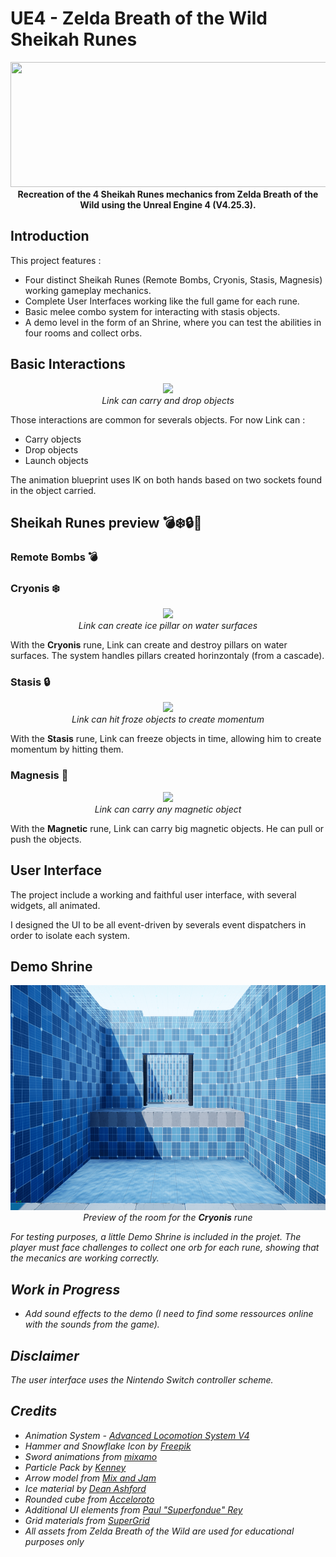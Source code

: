 # UE4 - Zelda Breath of the Wild Sheikah Runes
<p align="center">
  <img src="./DemoRessources/SheikahOrbs2.gif" width="550" height="200">
  <br><b>Recreation of the 4 Sheikah Runes mechanics from Zelda Breath of the Wild using the Unreal Engine 4 (V4.25.3).</b>
</p>


## Introduction

This project features :
* Four distinct Sheikah Runes (Remote Bombs, Cryonis, Stasis, Magnesis) working gameplay mechanics.
* Complete User Interfaces working like the full game for each rune.
* Basic melee combo system for interacting with stasis objects.
* A demo level in the form of an Shrine, where you can test the abilities in four rooms and collect orbs.

## Basic Interactions
<p align="center">
  <img src="./DemoRessources/CarryDropBomb.gif">
  <br><i>Link can carry and drop objects</i>
</p>

Those interactions are common for severals objects. 
For now Link can :
* Carry objects
* Drop objects
* Launch objects

The animation blueprint uses IK on both hands based on two sockets found in the object carried.

  
## Sheikah Runes preview 💣❄️🔒🧲


### Remote Bombs 💣

### Cryonis ❄️
<p align="center">
  <img src="./DemoRessources/CryonisCreate.gif">
  <br><i>Link can create ice pillar on water surfaces</i>
</p>

With the <b>Cryonis</b> rune, Link can create and destroy pillars on water surfaces. The system handles pillars created horinzontaly (from a cascade).

### Stasis 🔒
<p align="center">
  <img src="./DemoRessources/StasisHit.gif">
  <br><i>Link can hit froze objects to create momentum</i>
</p>
 
With the <b>Stasis</b> rune, Link can freeze objects in time, allowing him to create momentum by hitting them. 
  

### Magnesis 🧲
<p align="center">
  <img src="./DemoRessources/MagnesisCarry.gif">
  <br><i>Link can carry any magnetic object</i>
</p>
  
 With the <b>Magnetic</b> rune, Link can carry big magnetic objects. He can pull or push the objects.
 
## User Interface

The project include a working and faithful user interface, with several widgets, all animated.

I designed the UI to be all event-driven by severals event dispatchers in order to isolate each system. 

## Demo Shrine

<p align="center">
  <img src="./DemoRessources/ShrineCryonis.png" width="640" height="360">
  <br><i>Preview of the room for the <b>Cryonis</b> rune<i>
</p>

For testing purposes, a little Demo Shrine is included in the projet. The player must face challenges to collect one orb for each rune, showing that the mecanics are working correctly.

## Work in Progress
* Add sound effects to the demo (I need to find some ressources online with the sounds from the game).

## Disclaimer
The user interface uses the Nintendo Switch controller scheme. 

## Credits
* Animation System - [Advanced Locomotion System V4](https://www.unrealengine.com/marketplace/en-US/product/advanced-locomotion-system-v1)
* Hammer and Snowflake Icon by [Freepik](https://www.flaticon.com/authors/freepik)
* Sword animations from [mixamo](https://www.mixamo.com)
* Particle Pack by [Kenney](https://www.kenney.nl/assets/particle-pack)
* Arrow model from [Mix and Jam](https://www.youtube.com/channel/UCLyVUwlB_Hahir_VsKkGPIA)
* Ice material by [Dean Ashford](https://www.youtube.com/watch?v=sE64iTjnoUM)
* Rounded cube from [Acceloroto](http://acceleroto.com/2013/08/game-prototyping-rounded-cube-3d-model/)
* Additional UI elements from [Paul "Superfondue" Rey](https://www.instagram.com/superfondue/)
* Grid materials from [SuperGrid](https://www.unrealengine.com/marketplace/en-US/product/supergrid-starter-pack)
* All assets from Zelda Breath of the Wild are used for educational purposes only
